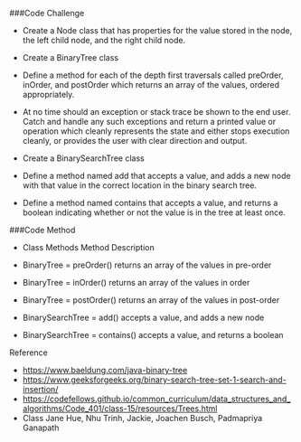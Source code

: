 ###Code Challenge
* Create a Node class that has properties for the value stored in the node, the left child node, and the right child node.
* Create a BinaryTree class
* Define a method for each of the depth first traversals called preOrder, inOrder, and postOrder which returns an array of the values, ordered appropriately.
* At no time should an exception or stack trace be shown to the end user. Catch and handle any such exceptions and return a printed value or operation which cleanly represents the state and either stops execution cleanly, or provides the user with clear direction and output.

* Create a BinarySearchTree class
* Define a method named add that accepts a value, and adds a new node with that value in the correct location in the binary search tree.
* Define a method named contains that accepts a value, and returns a boolean indicating whether or not the value is in the tree at least once.


###Code Method
* Class	Methods	Method Description
* BinaryTree = preOrder()	returns an array of the values in pre-order
* BinaryTree = inOrder()	returns an array of the values in order
* BinaryTree = postOrder()	returns an array of the values in post-order

* BinarySearchTree	= add()	accepts a value, and adds a new node
* BinarySearchTree = contains()	accepts a value, and returns a boolean 

Reference 
* https://www.baeldung.com/java-binary-tree
* https://www.geeksforgeeks.org/binary-search-tree-set-1-search-and-insertion/
* https://codefellows.github.io/common_curriculum/data_structures_and_algorithms/Code_401/class-15/resources/Trees.html
* Class Jane Hue, Nhu Trinh, Jackie, Joachen Busch, Padmapriya Ganapath
